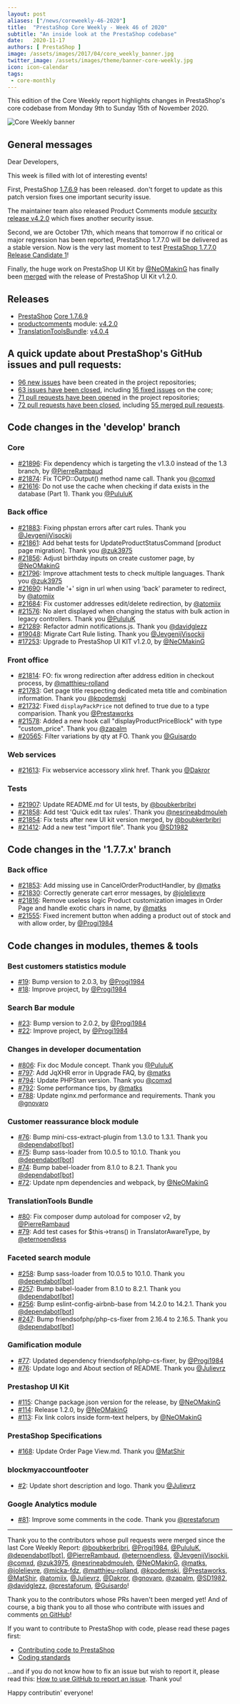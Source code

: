 ```yaml
---
layout: post
aliases: ["/news/coreweekly-46-2020"]
title:  "PrestaShop Core Weekly - Week 46 of 2020"
subtitle: "An inside look at the PrestaShop codebase"
date:   2020-11-17
authors: [ PrestaShop ]
image: /assets/images/2017/04/core_weekly_banner.jpg
twitter_image: /assets/images/theme/banner-core-weekly.jpg
icon: icon-calendar
tags:
 - core-monthly
---
```


This edition of the Core Weekly report highlights changes in PrestaShop's core codebase from Monday 9th to Sunday 15th of November 2020.

![Core Weekly banner](/assets/images/2018/12/banner-core-weekly.jpg)

## General messages

Dear Developers,

This week is filled with lot of interesting events!

First, PrestaShop [1.7.6.9](https://build.prestashop.com/news/prestashop-1-7-6-9-maintenance-release/) has been released. don't forget to update as this patch version fixes one important security issue.

The maintainer team also released Product Comments module [security release v4.2.0](https://build.prestashop.com/news/productcomments-4-2-0-maintenance-release/) which fixes another security issue.

Second, we are October 17th, which means that tomorrow if no critical or major regression has been reported, PrestaShop 1.7.7.0 will be delivered as a stable version. Now is the very last moment to test [PrestaShop 1.7.7.0 Release Candidate 1](https://build.prestashop.com/news/prestashop-1-7-7-0-rc-release/)!

Finally, the huge work on PrestaShop UI Kit by [@NeOMakinG](https://github.com/NeOMakinG) has finally been [merged](https://github.com/PrestaShop/PrestaShop/pull/17253) with the release of PrestaShop UI Kit v1.2.0.


## Releases

* [PrestaShop](https://github.com/PrestaShop/PrestaShop) [Core 1.7.6.9](https://github.com/PrestaShop/PrestaShop/releases/tag/1.7.6.9)
* [productcomments](https://github.com/PrestaShop/productcomments) module: [v4.2.0](https://github.com/PrestaShop/productcomments/releases/tag/v4.2.0)
* [TranslationToolsBundle](https://github.com/PrestaShop/TranslationToolsBundle): [v4.0.4](https://github.com/PrestaShop/TranslationToolsBundle/releases/tag/v4.0.4)


## A quick update about PrestaShop's GitHub issues and pull requests:

- [96 new issues](https://github.com/search?q=org%3APrestaShop+is%3Apublic++-repo%3Aprestashop%2Fprestashop.github.io++is%3Aissue+created%3A2020-11-09..2020-11-15) have been created in the project repositories;
- [63 issues have been closed](https://github.com/search?q=org%3APrestaShop+is%3Apublic++-repo%3Aprestashop%2Fprestashop.github.io++is%3Aissue+closed%3A2020-11-09..2020-11-15), including [16 fixed issues](https://github.com/search?q=org%3APrestaShop+is%3Apublic++-repo%3Aprestashop%2Fprestashop.github.io++is%3Aissue+label%3Afixed+closed%3A2020-11-09..2020-11-15) on the core;
- [71 pull requests have been opened](https://github.com/search?q=org%3APrestaShop+is%3Apublic++-repo%3Aprestashop%2Fprestashop.github.io++is%3Apr+created%3A2020-11-09..2020-11-15) in the project repositories;
- [72 pull requests have been closed](https://github.com/search?q=org%3APrestaShop+is%3Apublic++-repo%3Aprestashop%2Fprestashop.github.io++is%3Apr+closed%3A2020-11-09..2020-11-15), including [55 merged pull requests](https://github.com/search?q=org%3APrestaShop+is%3Apublic++-repo%3Aprestashop%2Fprestashop.github.io++is%3Apr+merged%3A2020-11-09..2020-11-15).



## Code changes in the 'develop' branch


### Core
* [#21896](https://github.com/PrestaShop/PrestaShop/pull/21896): Fix dependency which is targeting the v1.3.0 instead of the 1.3 branch, by [@PierreRambaud](https://github.com/PierreRambaud)
* [#21874](https://github.com/PrestaShop/PrestaShop/pull/21874): Fix TCPD::Output() method name call. Thank you [@comxd](https://github.com/comxd)
* [#21616](https://github.com/PrestaShop/PrestaShop/pull/21616): Do not use the cache when checking if data exists in the database (Part 1). Thank you [@PululuK](https://github.com/PululuK)


### Back office
* [#21883](https://github.com/PrestaShop/PrestaShop/pull/21883): Fixing phpstan errors after cart rules. Thank you [@JevgenijVisockij](https://github.com/JevgenijVisockij)
* [#21861](https://github.com/PrestaShop/PrestaShop/pull/21861): Add behat tests for UpdateProductStatusCommand [product page migration]. Thank you [@zuk3975](https://github.com/zuk3975)
* [#21856](https://github.com/PrestaShop/PrestaShop/pull/21856): Adjust birthday inputs on create customer page, by [@NeOMakinG](https://github.com/NeOMakinG)
* [#21796](https://github.com/PrestaShop/PrestaShop/pull/21796): Improve attachment tests to check multiple languages. Thank you [@zuk3975](https://github.com/zuk3975)
* [#21690](https://github.com/PrestaShop/PrestaShop/pull/21690): Handle '+' sign in url when using 'back' parameter to redirect, by [@atomiix](https://github.com/atomiix)
* [#21684](https://github.com/PrestaShop/PrestaShop/pull/21684):  Fix customer addresses edit/delete redirection, by [@atomiix](https://github.com/atomiix)
* [#21576](https://github.com/PrestaShop/PrestaShop/pull/21576): No alert displayed when changing the status with bulk action in legacy controllers. Thank you [@PululuK](https://github.com/PululuK)
* [#21289](https://github.com/PrestaShop/PrestaShop/pull/21289): Refactor admin notifications.js. Thank you [@davidglezz](https://github.com/davidglezz)
* [#19048](https://github.com/PrestaShop/PrestaShop/pull/19048): Migrate Cart Rule listing. Thank you [@JevgenijVisockij](https://github.com/JevgenijVisockij)
* [#17253](https://github.com/PrestaShop/PrestaShop/pull/17253): Upgrade to PrestaShop UI KIT v1.2.0, by [@NeOMakinG](https://github.com/NeOMakinG)


### Front office
* [#21814](https://github.com/PrestaShop/PrestaShop/pull/21814): FO: fix wrong redirection after address edition in checkout process, by [@matthieu-rolland](https://github.com/matthieu-rolland)
* [#21783](https://github.com/PrestaShop/PrestaShop/pull/21783): Get page title respecting dedicated meta title and combination information. Thank you [@kpodemski](https://github.com/kpodemski)
* [#21732](https://github.com/PrestaShop/PrestaShop/pull/21732): Fixed `displayPackPrice` not defined to true due to a type comparision. Thank you [@Prestaworks](https://github.com/Prestaworks)
* [#21578](https://github.com/PrestaShop/PrestaShop/pull/21578): Added a new hook call "displayProductPriceBlock" with type "custom_price". Thank you [@zapalm](https://github.com/zapalm)
* [#20565](https://github.com/PrestaShop/PrestaShop/pull/20565): Filter variations by qty at FO. Thank you [@Guisardo](https://github.com/Guisardo)


### Web services
* [#21613](https://github.com/PrestaShop/PrestaShop/pull/21613): Fix webservice accessory xlink href. Thank you [@Dakror](https://github.com/Dakror)


### Tests
* [#21907](https://github.com/PrestaShop/PrestaShop/pull/21907): Update README.md for UI tests, by [@boubkerbribri](https://github.com/boubkerbribri)
* [#21858](https://github.com/PrestaShop/PrestaShop/pull/21858): Add test 'Quick edit tax rules'. Thank you [@nesrineabdmouleh](https://github.com/nesrineabdmouleh)
* [#21854](https://github.com/PrestaShop/PrestaShop/pull/21854): Fix tests after new UI kit version merged, by [@boubkerbribri](https://github.com/boubkerbribri)
* [#21412](https://github.com/PrestaShop/PrestaShop/pull/21412): Add a new test "import file". Thank you [@SD1982](https://github.com/SD1982)


## Code changes in the '1.7.7.x' branch


### Back office
* [#21853](https://github.com/PrestaShop/PrestaShop/pull/21853): Add missing use in CancelOrderProductHandler, by [@matks](https://github.com/matks)
* [#21830](https://github.com/PrestaShop/PrestaShop/pull/21830): Correctly generate cart error messages, by [@jolelievre](https://github.com/jolelievre)
* [#21816](https://github.com/PrestaShop/PrestaShop/pull/21816): Remove useless logic Product customization images in Order Page and handle exotic chars in name, by [@matks](https://github.com/matks)
* [#21555](https://github.com/PrestaShop/PrestaShop/pull/21555): Fixed increment button when adding a product out of stock and with allow order, by [@Progi1984](https://github.com/Progi1984)


## Code changes in modules, themes & tools


### Best customers statistics module
* [#19](https://github.com/PrestaShop/statsbestcustomers/pull/19): Bump version to 2.0.3, by [@Progi1984](https://github.com/Progi1984)
* [#18](https://github.com/PrestaShop/statsbestcustomers/pull/18): Improve project, by [@Progi1984](https://github.com/Progi1984)


### Search Bar module
* [#23](https://github.com/PrestaShop/ps_searchbar/pull/23): Bump version to 2.0.2, by [@Progi1984](https://github.com/Progi1984)
* [#22](https://github.com/PrestaShop/ps_searchbar/pull/22): Improve project, by [@Progi1984](https://github.com/Progi1984)


### Changes in developer documentation
* [#806](https://github.com/PrestaShop/docs/pull/806): Fix doc Module concept. Thank you [@PululuK](https://github.com/PululuK)
* [#797](https://github.com/PrestaShop/docs/pull/797): Add JqXHR error in Upgrade FAQ, by [@matks](https://github.com/matks)
* [#794](https://github.com/PrestaShop/docs/pull/794): Update PHPStan version. Thank you [@comxd](https://github.com/comxd)
* [#792](https://github.com/PrestaShop/docs/pull/792): Some performance tips, by [@matks](https://github.com/matks)
* [#788](https://github.com/PrestaShop/docs/pull/788): Update nginx.md performance and requirements. Thank you [@gnovaro](https://github.com/gnovaro)


### Customer reassurance block module
* [#76](https://github.com/PrestaShop/blockreassurance/pull/76): Bump mini-css-extract-plugin from 1.3.0 to 1.3.1. Thank you [@dependabot[bot]](https://github.com/apps/dependabot)
* [#75](https://github.com/PrestaShop/blockreassurance/pull/75): Bump sass-loader from 10.0.5 to 10.1.0. Thank you [@dependabot[bot]](https://github.com/apps/dependabot)
* [#74](https://github.com/PrestaShop/blockreassurance/pull/74): Bump babel-loader from 8.1.0 to 8.2.1. Thank you [@dependabot[bot]](https://github.com/apps/dependabot)
* [#72](https://github.com/PrestaShop/blockreassurance/pull/72): Update npm dependencies and webpack, by [@NeOMakinG](https://github.com/NeOMakinG)


### TranslationTools Bundle
* [#80](https://github.com/PrestaShop/TranslationToolsBundle/pull/80): Fix composer dump autoload for composer v2, by [@PierreRambaud](https://github.com/PierreRambaud)
* [#79](https://github.com/PrestaShop/TranslationToolsBundle/pull/79): Add test cases for $this->trans() in TranslatorAwareType, by [@eternoendless](https://github.com/eternoendless)


### Faceted search module
* [#258](https://github.com/PrestaShop/ps_facetedsearch/pull/258): Bump sass-loader from 10.0.5 to 10.1.0. Thank you [@dependabot[bot]](https://github.com/apps/dependabot)
* [#257](https://github.com/PrestaShop/ps_facetedsearch/pull/257): Bump babel-loader from 8.1.0 to 8.2.1. Thank you [@dependabot[bot]](https://github.com/apps/dependabot)
* [#256](https://github.com/PrestaShop/ps_facetedsearch/pull/256): Bump eslint-config-airbnb-base from 14.2.0 to 14.2.1. Thank you [@dependabot[bot]](https://github.com/apps/dependabot)
* [#247](https://github.com/PrestaShop/ps_facetedsearch/pull/247): Bump friendsofphp/php-cs-fixer from 2.16.4 to 2.16.5. Thank you [@dependabot[bot]](https://github.com/apps/dependabot)


### Gamification module
* [#77](https://github.com/PrestaShop/gamification/pull/77): Updated dependency friendsofphp/php-cs-fixer, by [@Progi1984](https://github.com/Progi1984)
* [#76](https://github.com/PrestaShop/gamification/pull/76): Update logo and About section of README. Thank you [@Julievrz](https://github.com/Julievrz)


### Prestashop UI Kit
* [#115](https://github.com/PrestaShop/prestashop-ui-kit/pull/115): Change package.json version for the release, by [@NeOMakinG](https://github.com/NeOMakinG)
* [#114](https://github.com/PrestaShop/prestashop-ui-kit/pull/114): Release 1.2.0, by [@NeOMakinG](https://github.com/NeOMakinG)
* [#113](https://github.com/PrestaShop/prestashop-ui-kit/pull/113): Fix link colors inside form-text helpers, by [@NeOMakinG](https://github.com/NeOMakinG)


### PrestaShop Specifications
* [#168](https://github.com/PrestaShop/prestashop-specs/pull/168): Update Order Page View.md. Thank you [@MatShir](https://github.com/MatShir)


### blockmyaccountfooter
* [#2](https://github.com/PrestaShop/blockmyaccountfooter/pull/2): Update short description and logo. Thank you [@Julievrz](https://github.com/Julievrz)


### Google Analytics module
* [#81](https://github.com/PrestaShop/ps_googleanalytics/pull/81): Improve some comments in the code. Thank you [@prestaforum](https://github.com/prestaforum)


<hr />

Thank you to the contributors whose pull requests were merged since the last Core Weekly Report: [@boubkerbribri](https://github.com/boubkerbribri), [@Progi1984](https://github.com/Progi1984), [@PululuK](https://github.com/PululuK), [@dependabot[bot]](https://github.com/apps/dependabot), [@PierreRambaud](https://github.com/PierreRambaud), [@eternoendless](https://github.com/eternoendless), [@JevgenijVisockij](https://github.com/JevgenijVisockij), [@comxd](https://github.com/comxd), [@zuk3975](https://github.com/zuk3975), [@nesrineabdmouleh](https://github.com/nesrineabdmouleh), [@NeOMakinG](https://github.com/NeOMakinG), [@matks](https://github.com/matks), [@jolelievre](https://github.com/jolelievre), [@micka-fdz](https://github.com/micka-fdz), [@matthieu-rolland](https://github.com/matthieu-rolland), [@kpodemski](https://github.com/kpodemski), [@Prestaworks](https://github.com/Prestaworks), [@MatShir](https://github.com/MatShir), [@atomiix](https://github.com/atomiix), [@Julievrz](https://github.com/Julievrz), [@Dakror](https://github.com/Dakror), [@gnovaro](https://github.com/gnovaro), [@zapalm](https://github.com/zapalm), [@SD1982](https://github.com/SD1982), [@davidglezz](https://github.com/davidglezz), [@prestaforum](https://github.com/prestaforum), [@Guisardo](https://github.com/Guisardo)!

Thank you to the contributors whose PRs haven't been merged yet! And of course, a big thank you to all those who contribute with issues and comments [on GitHub](https://github.com/PrestaShop/PrestaShop)!

If you want to contribute to PrestaShop with code, please read these pages first:

 * [Contributing code to PrestaShop](https://devdocs.prestashop.com/1.7/contribute/contribution-guidelines/)
 * [Coding standards](https://devdocs.prestashop.com/1.7/development/coding-standards/)

...and if you do not know how to fix an issue but wish to report it, please read this: [How to use GitHub to report an issue](https://devdocs.prestashop.com/1.7/contribute/contribute-reporting-issues/). Thank you!

Happy contributin' everyone!
